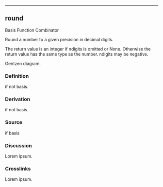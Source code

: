 ------------------------------------------------------------------------

## round

Basis Function Combinator

Round a number to a given precision in decimal digits.

The return value is an integer if ndigits is omitted or None. Otherwise
the return value has the same type as the number. ndigits may be
negative.

Gentzen diagram.

### Definition

if not basis.

### Derivation

if not basis.

### Source

if basis

### Discussion

Lorem ipsum.

### Crosslinks

Lorem ipsum.

